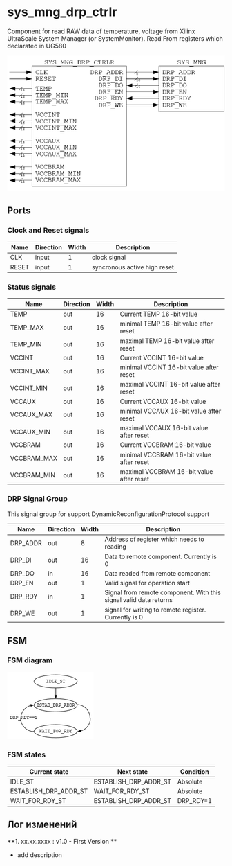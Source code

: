 # sys_mng_drp_ctrlr

Component for read RAW data of temperature, voltage from Xilinx UltraScale System Manager (or SystemMonitor). Read From registers which declarated in UG580 

![sys_mng_drp_ctrlr_struct][sys_mng_drp_ctrlr_struct_link]

[sys_mng_drp_ctrlr_struct_link]:https://github.com/MasterPlayer/xilinx-sv/blob/master/misc/sys_mng_drp_ctrlr/documentation/sys_mng_drp_ctrlr_struct.png

## Ports 

### Clock and Reset signals 

Name | Direction | Width | Description
-----|-----------|-------|-----------
CLK | input | 1 | clock signal 
RESET | input | 1 | syncronous active high reset 

### Status signals

Name | Direction | Width | Description
-----|-----------|-------|-----------
TEMP | out | 16 | Current TEMP 16-bit value
TEMP_MAX | out | 16 | minimal TEMP 16-bit value after reset
TEMP_MIN | out | 16 | maximal TEMP 16-bit value after reset
VCCINT | out | 16 | Current VCCINT 16-bit value
VCCINT_MAX | out | 16 | minimal VCCINT 16-bit value after reset
VCCINT_MIN | out | 16 | maximal VCCINT 16-bit value after reset
VCCAUX | out | 16 | Current VCCAUX 16-bit value
VCCAUX_MAX | out | 16 | minimal VCCAUX 16-bit value after reset
VCCAUX_MIN | out | 16 | maximal VCCAUX 16-bit value after reset
VCCBRAM | out | 16 | Current VCCBRAM 16-bit value
VCCBRAM_MAX | out | 16 | minimal VCCBRAM 16-bit value after reset
VCCBRAM_MIN | out | 16 | maximal VCCBRAM 16-bit value after reset

### DRP Signal Group

This signal group for support DynamicReconfigurationProtocol support

Name | Direction | Width | Description
-----|-----------|-------|-----------
DRP_ADDR | out | 8 | Address of register which needs to reading 
DRP_DI | out | 16 | Data to remote component. Currently is 0
DRP_DO | in | 16 | Data readed from remote component
DRP_EN | out | 1 | Valid signal for operation start
DRP_RDY | in | 1 | Signal from remote component. With this signal valid data returns
DRP_WE | out | 1 | signal for writing to remote register. Currently is 0

## FSM

### FSM diagram 

![sys_mng_drp_ctrlr_fsm][sys_mng_drp_ctrlr_fsm_link]

[sys_mng_drp_ctrlr_fsm_link]:https://github.com/MasterPlayer/xilinx-sv/blob/master/misc/sys_mng_drp_ctrlr/documentation/sys_mng_drp_ctrlr_fsm.png

### FSM states

Current state | Next state | Condition
--------------|------------|----------
IDLE_ST | ESTABLISH_DRP_ADDR_ST | Absolute
ESTABLISH_DRP_ADDR_ST | WAIT_FOR_RDY_ST | Absolute
WAIT_FOR_RDY_ST | ESTABLISH_DRP_ADDR_ST | DRP_RDY=1

## Лог изменений

**1. xx.xx.xxxx : v1.0 - First Version **
- add description



